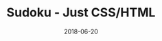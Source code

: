 ---
title: 'Sudoku - Just CSS/HTML'
description: 'Complete a sudoku puzzle without Javascript or server-side interaction.'
gametype: 'easy'
gameid: 67
date: 2018-06-20
tags: []
draft: false
type: 'games'
num19: [{'idx':1,'arr1':[1,2,3,4,5,6,7,8,9],'arr2':[1,2,3,4,5,6,7,8,9]},{'idx':2,'arr1':[1,2,3,4,5,6,7,8,9],'arr2':[1,2,3,4,5,6,7,8,9]},{'idx':3,'arr1':[1,2,3,4,5,6,7,8,9],'arr2':[1,2,3,4,5,6,7,8,9]},{'idx':4,'arr1':[1,2,3,4,5,6,7,8,9],'arr2':[1,2,3,4,5,6,7,8,9]},{'idx':5,'arr1':[1,2,3,4,5,6,7,8,9],'arr2':[1,2,3,4,5,6,7,8,9]},{'idx':6,'arr1':[1,2,3,4,5,6,7,8,9],'arr2':[1,2,3,4,5,6,7,8,9]},{'idx':7,'arr1':[1,2,3,4,5,6,7,8,9],'arr2':[1,2,3,4,5,6,7,8,9]},{'idx':8,'arr1':[1,2,3,4,5,6,7,8,9],'arr2':[1,2,3,4,5,6,7,8,9]},{'idx':9,'arr1':[1,2,3,4,5,6,7,8,9],'arr2':[1,2,3,4,5,6,7,8,9]}]
puzzle: [[0, 0, 0, 7, 9, 2, 0, 0, 0], [0, 0, 0, 0, 0, 0, 0, 0, 0], [0, 0, 3, 1, 0, 6, 5, 0, 0], [0, 0, 0, 0, 7, 0, 0, 0, 0], [0, 5, 2, 0, 0, 0, 8, 7, 0], [0, 4, 8, 0, 5, 0, 9, 2, 0], [0, 0, 1, 0, 0, 0, 3, 0, 0], [2, 0, 0, 6, 0, 5, 0, 0, 4], [3, 6, 0, 0, 0, 0, 0, 9, 2]]
layout: 'sudokucssstatic'
---